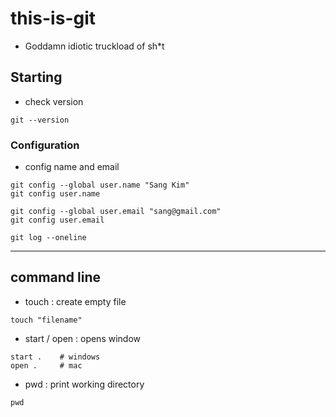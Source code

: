 # this-is-git

- Goddamn idiotic truckload of sh*t

## Starting
- check version
```
git --version
```

### Configuration
- config name and email
```
git config --global user.name "Sang Kim"
git config user.name

git config --global user.email "sang@gmail.com"
git config user.email
```

```
git log --oneline
```

---
## command line

- touch : create empty file
```
touch "filename"
```

- start / open : opens window 
```
start .    # windows
open .     # mac
```

- pwd : print working directory
```
pwd
```

